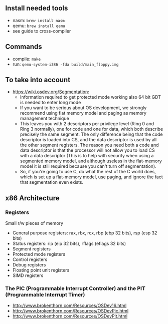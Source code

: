 ## Install needed tools
- nasm: `brew install nasm`
- qemu: `brew install qemu`
- see guide to cross-compiler

## Commands
- compile: `make`
- run: `qemu-system-i386 -fda build/main_floppy.img`

## To take into account
- https://wiki.osdev.org/Segmentation: 
   - Information required to get protected mode working also 64 bit GDT is needed to enter long mode
   - If you want to be serious about OS development, we strongly recommend using flat memory model and paging as memory management technique
   - This leaves you with 2 descriptors per privilege level (Ring 0 and Ring 3 normally), one for code and one for data, which both describe precisely the same segment. The only difference being that the code descriptor is loaded into CS, and the data descriptor is used by all the other segment registers. The reason you need both a code and data descriptor is that the processor will not allow you to load CS with a data descriptor (This is to help with security when using a segmented memory model, and although useless in the flat-memory model it is still required because you can't turn off segmentation).
   - So, if you're going to use C, do what the rest of the C world does, which is set up a flat-memory model, use paging, and ignore the fact that segmentation even exists.

## x86 Architecture
### Registers
Small r/w pieces of memory
- General purpose registers: rax, rbx, rcx, rbp (ebp 32 bits), rsp (esp 32 bits)
- Status registers: rip (eip 32 bits), rflags (eflags 32 bits)
- Segment registers
- Protected mode registers
- Control registers
- Debug registers
- Floating point unit registers
- SIMD registers

### The PIC (Programmable Interrupt Controller) and the PIT (Programmable Interrupt Timer)
- http://www.brokenthorn.com/Resources/OSDev16.html
- http://www.brokenthorn.com/Resources/OSDevPic.html
- http://www.brokenthorn.com/Resources/OSDevPit.html
